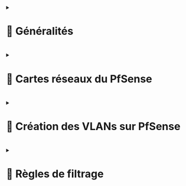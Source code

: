  
<details>
<summary><h1>🎯 Généralités<h1></summary>
 
Un pare-feu est un outil de défense de première ligne qui surveille le trafic entrant et sortant, et décide d'autoriser ou de bloquer une partie de ce trafic en fonction d'un ensemble de règles de sécurité prédéfinies. Il permet donc de faire du routage également.  
Par défaut, les identifiants sont :  
Username : admin  
Password : pfsense  
Il convient de les changer à la première connexion.  
 
</details>

<details>
<summary><h1>🎯 Cartes réseaux du PfSense<h1></summary>
Nous avons 2 cartes réseaux sur ce FireWall PfSense. Une carte WAN, qui sera du côté internet (mais qui sera reliée à mon routeur box internet) et une carte LAN qui sera côté intérieur, donc avec un réseau privé.
A savoir, pour administrer le FireWall, il est nécessaire de se connecter côté LAN, en se connectant avec l'adresse IP dans l'URL (ou le nom de la machine si enregistrement DNS a été fait).  
 
### Carte WAN  : ``192.168.1.67/24`` 
### Carte LAN  : ``192.168.2.1/24``  
</details>

<details>
<summary><h1>🎯 Création des VLANs sur PfSense<h1></summary>
 
Mon PfSense contient une interrface physique "LAN" pour l'administration, mais aussi pour relier toutes les machines du réseau local. Grâce à la norme IEEE 802.1Q je crée des VLAN pour diviser cette interface en sous interfaces logiques, de fçon à implémenter de la QoS et de la sécurité.  
 ### Cliquer sur `Interfaces->Assignments->VLANs->Add`, sélectionner la bonne carte réseau (LAN) puis paramétrer la carte comme sur les images ci-dessous et sauvegarder

![Capture d'écran 2025-04-05 184352](https://github.com/user-attachments/assets/70a32fb0-7eae-412b-9748-b3c9e81465f4)
![Capture d'écran 2025-04-05 184846](https://github.com/user-attachments/assets/d68e4f80-74e5-49ff-8ef3-05908aacd3c0)

### Voilà à quoi peut ressembler une segmentation d'un réseau en VLANs avec en description, chaque département (qui correspond à une Unité d'Organisation).  
![Capture d'écran 2025-04-05 190924](https://github.com/user-attachments/assets/fa569eec-30be-4d65-9b77-c4756c2ee393)


</details>

<details>
<summary><h1>🎯 Règles de filtrage<h1></summary>
A venir...
</details>
